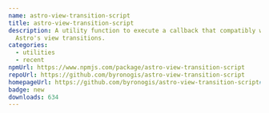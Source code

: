 ```yaml
---
name: astro-view-transition-script
title: astro-view-transition-script
description: A utility function to execute a callback that compatibly with
  Astro's view transitions.
categories:
  - utilities
  - recent
npmUrl: https://www.npmjs.com/package/astro-view-transition-script
repoUrl: https://github.com/byronogis/astro-view-transition-script
homepageUrl: https://github.com/byronogis/astro-view-transition-script#readme
badge: new
downloads: 634
---
```

